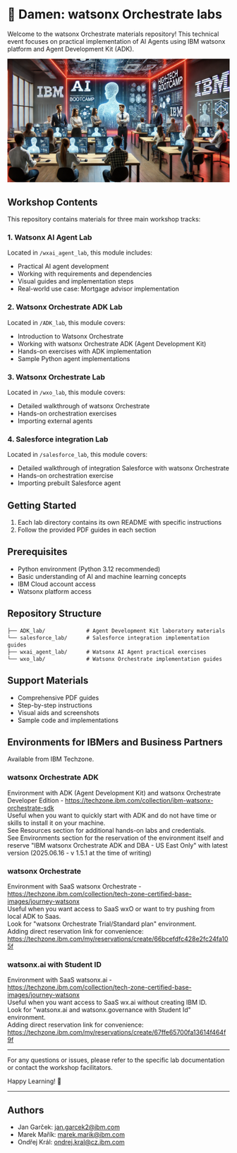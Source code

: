 # 🤖 Damen: watsonx Orchestrate labs

Welcome to the watsonx Orchestrate materials repository! This technical event focuses on practical implementation of AI Agents using IBM watsonx platform and Agent Development Kit (ADK).

![Image title](/instructors.png)


## Workshop Contents

This repository contains materials for three main workshop tracks:


### 1. Watsonx AI Agent Lab
Located in `/wxai_agent_lab`, this module includes:
- Practical AI agent development
- Working with requirements and dependencies
- Visual guides and implementation steps
- Real-world use case: Mortgage advisor implementation

### 2. Watsonx Orchestrate ADK Lab
Located in `/ADK_lab`, this module covers:
- Introduction to Watsonx Orchestrate
- Working with watsonx Orchestrate ADK (Agent Development Kit)
- Hands-on exercises with ADK implementation
- Sample Python agent implementations


### 3. Watsonx Orchestrate Lab
Located in `/wxo_lab`, this module covers:
- Detailed walkthrough of watsonx Orchestrate
- Hands-on orchestration exercises
- Importing external agents


### 4. Salesforce integration Lab
Located in `/salesforce_lab`, this module covers:
- Detailed walkthrough of integration Salesforce with watsonx Orchestrate
- Hands-on orchestration exercise
- Importing prebuilt Salesforce agent


## Getting Started

1. Each lab directory contains its own README with specific instructions
2. Follow the provided PDF guides in each section

## Prerequisites

- Python environment (Python 3.12 recommended)
- Basic understanding of AI and machine learning concepts
- IBM Cloud account access
- Watsonx platform access

## Repository Structure

```
├── ADK_lab/             # Agent Development Kit laboratory materials
└── salesforce_lab/      # Salesforce integration implementation guides
├── wxai_agent_lab/      # Watsonx AI Agent practical exercises
└── wxo_lab/             # Watsonx Orchestrate implementation guides
```

## Support Materials

- Comprehensive PDF guides
- Step-by-step instructions
- Visual aids and screenshots
- Sample code and implementations


## Environments for IBMers and Business Partners

Available from IBM Techzone.

### watsonx Orchestrate ADK
Environment with ADK (Agent Development Kit) and watsonx Orchestrate Developer Edition - https://techzone.ibm.com/collection/ibm-watsonx-orchestrate-sdk  
Useful when you want to quickly start with ADK and do not have time or skills to install it on your machine.  
See Resources section for additional hands-on labs and credentials.  
See Environments section for the reservation of the environment itself and reserve "IBM watsonx Orchestrate ADK and DBA - US East Only" with latest version (2025.06.16 - v 1.5.1 at the time of writing)

### watsonx Orchestrate
Environment with SaaS watsonx Orchestrate - https://techzone.ibm.com/collection/tech-zone-certified-base-images/journey-watsonx  
Useful when you want access to SaaS wxO or want to try pushing from local ADK to Saas.  
Look for "watsonx Orchestrate Trial/Standard plan" environment.  
Adding direct reservation link for convenience: https://techzone.ibm.com/my/reservations/create/66bcefdfc428e2fc24fa105f


### watsonx.ai with Student ID
Environment with SaaS watsonx.ai - https://techzone.ibm.com/collection/tech-zone-certified-base-images/journey-watsonx  
Useful when you want access to SaaS wx.ai without creating IBM ID.  
Look for "watsonx.ai and watsonx.governance with Student Id" environment.  
Adding direct reservation link for convenience: https://techzone.ibm.com/my/reservations/create/67ffe65700fa13614f464f9f

---

For any questions or issues, please refer to the specific lab documentation or contact the workshop facilitators.

Happy Learning! 🚀

---

## Authors

- Jan Garček: jan.garcek2@ibm.com
- Marek Mařík: marek.marik@ibm.com
- Ondřej Král: ondrej.kral@cz.ibm.com
